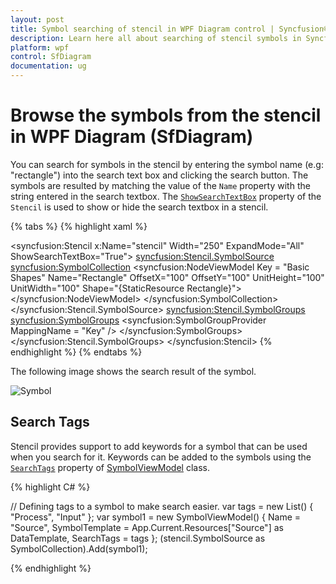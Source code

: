 ```yaml
---
layout: post
title: Symbol searching of stencil in WPF Diagram control | Syncfusion®
description: Learn here all about searching of stencil symbols in Syncfusion® WPF Diagram (SfDiagram) control ports.
platform: wpf
control: SfDiagram
documentation: ug
---
```


# Browse the symbols from the stencil in WPF Diagram (SfDiagram)

You can search for symbols in the stencil by entering the symbol name (e.g: "rectangle") into the search text box and clicking the search button. The symbols are resulted by matching the value of the `Name` property with the string entered in the search textbox. The [`ShowSearchTextBox`](https://help.syncfusion.com/cr/wpf/Syncfusion.UI.Xaml.Diagram.Stencil.Stencil.html#Syncfusion_UI_Xaml_Diagram_Stencil_Stencil_ShowSearchTextBox) property of the `Stencil` is used to show or hide the search textbox in a stencil. 

{% tabs %}
{% highlight xaml %}

<!--Initialize the stencil-->
<syncfusion:Stencil x:Name="stencil" Width="250" ExpandMode="All"  ShowSearchTextBox="True">
    <!--Initialize the SymbolSource-->
    <syncfusion:Stencil.SymbolSource>               
        <!--Define the SymbolCollection-->
        <syncfusion:SymbolCollection>
            <syncfusion:NodeViewModel Key = "Basic Shapes" Name="Rectangle" OffsetX="100" OffsetY="100" UnitHeight="100" UnitWidth="100"  Shape="{StaticResource Rectangle}">
            </syncfusion:NodeViewModel>
        </syncfusion:SymbolCollection>
    </syncfusion:Stencil.SymbolSource>
    <syncfusion:Stencil.SymbolGroups>
        <syncfusion:SymbolGroups>
            <!--Separate groups based on the key-->
            <syncfusion:SymbolGroupProvider MappingName = "Key" />
        </syncfusion:SymbolGroups>
    </syncfusion:Stencil.SymbolGroups>
</syncfusion:Stencil>
{% endhighlight %}
{% endtabs %}

The following image shows the search result of the symbol.

![Symbol](Stencil_images/Stencil_Search_Textbox.GIF) 

## Search Tags

Stencil provides support to add keywords for a symbol that can be used when you search for it. Keywords can be added to the symbols using the [`SearchTags`](https://help.syncfusion.com/cr/wpf/Syncfusion.UI.Xaml.Diagram.Stencil.SymbolViewModel.html#Syncfusion_UI_Xaml_Diagram_Stencil_SymbolViewModel_SearchTags) property of [SymbolViewModel](https://help.syncfusion.com/cr/wpf/Syncfusion.UI.Xaml.Diagram.Stencil.SymbolViewModel.html) class.

{% highlight C# %}

// Defining tags to a symbol to make search easier.
var tags = new List() { "Process", "Input" };
var symbol1 = new SymbolViewModel()
{
    Name = "Source",
    SymbolTemplate = App.Current.Resources["Source"] as DataTemplate,
    SearchTags = tags
};
(stencil.SymbolSource as SymbolCollection).Add(symbol1);

{% endhighlight %}